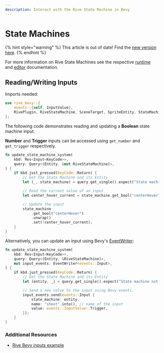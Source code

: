```yaml
---
description: Interact with the Rive State Machine in Bevy
---
```


# State Machines

{% hint style="warning" %}
This article is out of date! Find the [new version here](https://rive.app/community/doc/state-machines/docKIZctc54e).
{% endhint %}

For more information on Rive State Machines see the respective [runtime](../../runtimes/state-machines.md) and [editor](../../editor/state-machine/) documentation.

## Reading/Writing Inputs

Imports needed:

```rust
use rive_bevy::{
    events::{self, InputValue},
    RivePlugin, RiveStateMachine, SceneTarget, SpriteEntity, StateMachine,
};
```

The following code demonstrates reading and updating a **Boolean** state machine input.

**Number** and **Trigger** inputs can be accessed using `get_number` and `get_trigger` respectively.

```rust
fn update_state_machine_system(
    kbd: Res<Input<KeyCode>>,
    query: Query<(Entity, &mut RiveStateMachine)>,
) {
    if kbd.just_pressed(KeyCode::Return) {
        // Get the State Machine and its Entity
        let (_, state_machine) = query.get_single().expect("State machine not found");

        // Read the current value of an input
        let center_hover_current = state_machine.get_bool("centerHover").unwrap().get();

        // Update the input
        state_machine
            .get_bool("centerHover")
            .unwrap()
            .set(!center_hover_current);
    }
}
```

Alternatively, you can update an input using Bevy's [EventWriter](https://docs.rs/bevy/latest/bevy/prelude/struct.EventWriter.html):

```rust
fn update_state_machine_system(
    kbd: Res<Input<KeyCode>>,
    query: Query<(Entity, &RiveStateMachine)>,
    mut input_events: EventWriter<events::Input>,
) {
    if kbd.just_pressed(KeyCode::Return) {
        // Get the State Machine and its Entity
        let (entity, _) = query.get_single().expect("State machine not found");

        // Send a new value to the input using Bevy events.
        input_events.send(events::Input {
            state_machine: entity,
            name: "shoot".into(), // name of the input
            value: events::InputValue::Trigger,
        });
    }
}
```

### Additional Resources

* [Rive Bevy inputs example](https://github.com/rive-app/rive-bevy/blob/main/examples/rive-input.rs)
